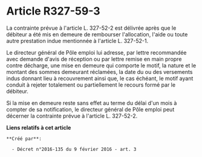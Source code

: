 # Article R327-59-3

La contrainte prévue à l'article L. 327-52-2 est délivrée après que le débiteur a été mis en demeure de rembourser
l'allocation, l'aide ou toute autre prestation indue mentionnée à l'article L. 327-52-1. 

Le directeur général de Pôle emploi lui adresse, par lettre recommandée avec demande d'avis de réception ou par lettre remise
en main propre contre décharge, une mise en demeure qui comporte le motif, la nature et le montant des sommes demeurant
réclamées, la date du ou des versements indus donnant lieu à recouvrement ainsi que, le cas échéant, le motif ayant conduit à
rejeter totalement ou partiellement le recours formé par le débiteur. 

Si la mise en demeure reste sans effet au terme du délai d'un mois à compter de sa notification, le directeur général de Pôle
emploi peut décerner la contrainte prévue à l'article L. 327-52-2.

**Liens relatifs à cet article**

	**Créé par**:

	  - Décret n°2016-135 du 9 février 2016 - art. 3
